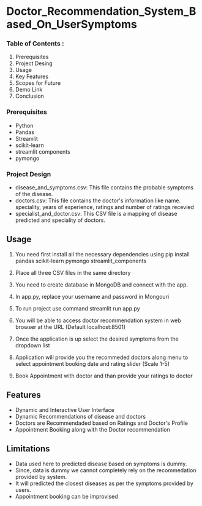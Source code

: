 # Doctor_Recommendation_System_Based_On_UserSymptoms

### Table of Contents :

1. Prerequisites
2. Project Desing
3. Usage
4. Key Features
5. Scopes for Future
6. Demo Link
7. Conclusion

### Prerequisites
- Python
- Pandas
- Streamlit
- scikit-learn
- streamlit components
- pymongo

### Project Design
- disease_and_symptoms.csv: This file contains the probable symptoms of the disease. 
- doctors.csv: This file contains the doctor's information like name. speciality, years of experience, ratings and number of ratings recevied
- specialist_and_doctor.csv: This CSV file is a mapping of disease predicted and speciality of doctors.


## Usage
1. You need first install all the necessary dependencies using pip install pandas scikit-learn pymongo streamlit_components

2. Place all three CSV files in the same directory

3. You need to create database in MongoDB and connect with the app.
   
4. In app.py, replace your username and password in Mongouri
   
5. To run project use command streamlit run app.py

6. You will be able to access doctor recommendation system in web browser at the URL (Default localhost:8501)

7. Once the application is up select the desired symptoms from the dropdown list
   
9. Application will provide you the recommeded doctors along menu to select appointment booking date and rating slider (Scale 1-5)
    
11. Book Appointment with doctor and than provide your ratings to doctor

## Features

- Dynamic and Interactive User Interface
- Dynamic Recommendations of disease and doctors
- Doctors are Recommendaded based on Ratings and Doctor's Profile
- Appointment Booking along with the Doctor recommendation


## Limitations
- Data used here to predicted disease based on symptoms is dummy.
- Since, data is dummy we cannot completely rely on the recommedation provided by system.
- It will predicted the closest diseases as per the symptoms provided by users.
- Appointment booking can be improvised

